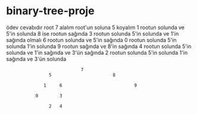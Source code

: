 # binary-tree-proje
ödev cevabıdır
root 7 alalım
root'un soluna 5 koyalım
1 rootun solunda ve 5'in solunda
8 ise rootun sağında
3 rootun solunda 5'in solunda ve 1'in sağında olmalı
6 rootun solunda ve 5'in sağında
0 rootun solunda 5'in solunda 1'in solunda
9 rootun sağında ve 8'in sağında
4 rootun solunda 5'in solunda ve 1'in sağında ve 3'ün sağında
2 rootun solunda 5'in solunda 1'in sağında ve 3'ün solunda



	              				7
	              	5						8

	              1		6							9

               0	    3 

                	2	4	     
			
